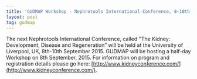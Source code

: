 ```yaml
---
title: 'GUDMAP Workshop - Nephrotools International Conference, 8-10th September 2015'
layout: post
tag: gudmap
---
```


The next Nephrotools International Conference, called "The Kidney: Development, Disease and Regeneration” will be held at the University of Liverpool, UK, 8th-10th September 2015. GUDMAP will be hosting a half-day Workshop on 8th September, 2015. For information on program and registration details please go here: [http://www.kidneyconference.com/](http://www.kidneyconference.com/).